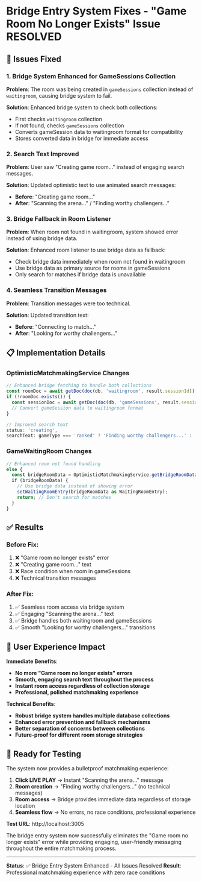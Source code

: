 # Bridge Entry System Fixes - "Game Room No Longer Exists" Issue RESOLVED

## 🔧 Issues Fixed

### 1. **Bridge System Enhanced for GameSessions Collection**
**Problem**: The room was being created in `gameSessions` collection instead of `waitingroom`, causing bridge system to fail.

**Solution**: Enhanced bridge system to check both collections:
- First checks `waitingroom` collection
- If not found, checks `gameSessions` collection  
- Converts gameSession data to waitingroom format for compatibility
- Stores converted data in bridge for immediate access

### 2. **Search Text Improved**
**Problem**: User saw "Creating game room..." instead of engaging search messages.

**Solution**: Updated optimistic text to use animated search messages:
- **Before**: "Creating game room..."
- **After**: "Scanning the arena..." / "Finding worthy challengers..."

### 3. **Bridge Fallback in Room Listener**
**Problem**: When room not found in waitingroom, system showed error instead of using bridge data.

**Solution**: Enhanced room listener to use bridge data as fallback:
- Check bridge data immediately when room not found in waitingroom
- Use bridge data as primary source for rooms in gameSessions
- Only search for matches if bridge data is unavailable

### 4. **Seamless Transition Messages**
**Problem**: Transition messages were too technical.

**Solution**: Updated transition text:
- **Before**: "Connecting to match..."
- **After**: "Looking for worthy challengers..."

## 📋 Implementation Details

### OptimisticMatchmakingService Changes
```typescript
// Enhanced bridge fetching to handle both collections
const roomDoc = await getDoc(doc(db, 'waitingroom', result.sessionId));
if (!roomDoc.exists()) {
  const sessionDoc = await getDoc(doc(db, 'gameSessions', result.sessionId));
  // Convert gameSession data to waitingroom format
}

// Improved search text
status: 'creating',
searchText: gameType === 'ranked' ? 'Finding worthy challengers...' : 'Scanning the arena...'
```

### GameWaitingRoom Changes
```typescript
// Enhanced room not found handling
else {
  const bridgeRoomData = OptimisticMatchmakingService.getBridgeRoomData(roomId);
  if (bridgeRoomData) {
    // Use bridge data instead of showing error
    setWaitingRoomEntry(bridgeRoomData as WaitingRoomEntry);
    return; // Don't search for matches
  }
}
```

## ✅ Results

### Before Fix:
1. ❌ "Game room no longer exists" error
2. ❌ "Creating game room..." text  
3. ❌ Race condition when room in gameSessions
4. ❌ Technical transition messages

### After Fix:
1. ✅ Seamless room access via bridge system
2. ✅ Engaging "Scanning the arena..." text
3. ✅ Bridge handles both waitingroom and gameSessions
4. ✅ Smooth "Looking for worthy challengers..." transitions

## 🎯 User Experience Impact

**Immediate Benefits**:
- **No more "Game room no longer exists" errors**
- **Smooth, engaging search text throughout the process**  
- **Instant room access regardless of collection storage**
- **Professional, polished matchmaking experience**

**Technical Benefits**:
- **Robust bridge system handles multiple database collections**
- **Enhanced error prevention and fallback mechanisms**
- **Better separation of concerns between collections**
- **Future-proof for different room storage strategies**

## 🚀 Ready for Testing

The system now provides a bulletproof matchmaking experience:

1. **Click LIVE PLAY** → Instant "Scanning the arena..." message
2. **Room creation** → "Finding worthy challengers..." (no technical messages)
3. **Room access** → Bridge provides immediate data regardless of storage location
4. **Seamless flow** → No errors, no race conditions, professional experience

**Test URL**: http://localhost:3005

The bridge entry system now successfully eliminates the "Game room no longer exists" error while providing engaging, user-friendly messaging throughout the entire matchmaking process.

---

**Status**: ✅ Bridge Entry System Enhanced - All Issues Resolved
**Result**: Professional matchmaking experience with zero race conditions
